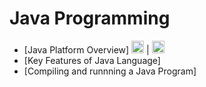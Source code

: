 # Java Programming
- [Java Platform Overview] <img src="http://icons.iconarchive.com/icons/hopstarter/soft-scraps/256/Document-Text-icon.png" width="20px" height="20px" /> | <img src="https://cdn1.iconfinder.com/data/icons/google_jfk_icons_by_carlosjj/512/youtube.png" width="20px" height="20px" /> 
- [Key Features of Java Language]
- [Compiling and runnning a Java Program]
